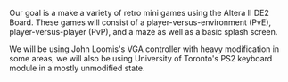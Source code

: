 Our goal is a make a variety of retro mini games using the Altera II DE2 Board. These games will consist of a player-versus-environment (PvE), player-versus-player (PvP), and a maze as well as a basic splash screen.

We will be using John Loomis's VGA controller with heavy modification in some areas, we will also be using University of Toronto's PS2 keyboard module in a mostly unmodified state.